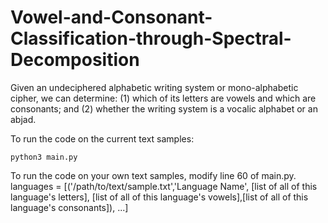 # Vowel-and-Consonant-Classification-through-Spectral-Decomposition
Given an undeciphered alphabetic writing system or mono-alphabetic cipher, we can determine: 
(1) which of its letters are vowels and which are consonants; and 
(2) whether the writing system is a vocalic alphabet or an abjad.

To run the code on the current text samples:
```
python3 main.py
```

To run the code on your own text samples, modify line 60 of main.py.
languages = [('/path/to/text/sample.txt','Language Name', [list of all of this language's letters], [list of all of this language's vowels],[list of all of this language's consonants]), ...]

